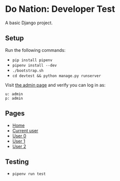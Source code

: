 # Do Nation: Developer Test

A basic Django project.

## Setup

Run the following commands:

- `pip install pipenv`
- `pipenv install --dev`
- `./bootstrap.sh`
- `cd devtest && python manage.py runserver`

Visit [the admin page](http://localhost:8000/admin/) and verify you can log in as:

```
u: admin
p: admin
```

## Pages

- [Home](http://localhost:8000/)
- [Current user](http://localhost:8000/users/)
- [User 0](http://localhost:8000/users/2)
- [User 1](http://localhost:8000/users/3)
- [User 2](http://localhost:8000/users/4)


## Testing

- `pipenv run test`
